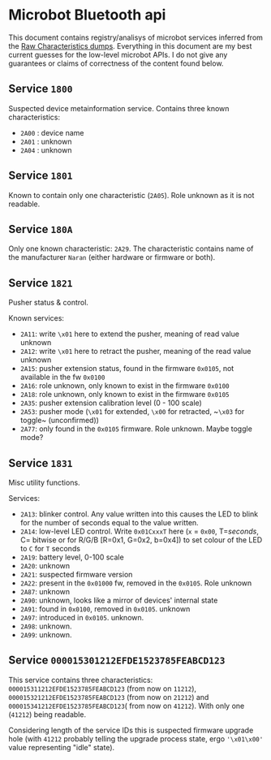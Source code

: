 # Microbot Bluetooth api

This document contains registry/analisys of microbot services inferred from the [Raw Characteristics dumps](./raw_microbot_characteristics.md).
Everything in this document are my best current guesses for the low-level microbot APIs. I do not give any guarantees or claims of correctness of the content found below.

## Service `1800`

Suspected device metainformation service. Contains three known characteristics:
 *  `2A00` : device name
 *  `2A01` : unknown
 *  `2A04` : unknown

## Service `1801`

Known to contain only one characteristic (`2A05`). Role unknown as it is not readable.

## Service `180A`

Only one known characteristic: `2A29`. The characteristic contains name of the manufacturer `Naran` (either hardware or firmware or both).

## Service `1821`

Pusher status & control.

Known services:
 *  `2A11`: write `\x01` here to extend the pusher, meaning of read value unknown
 *  `2A12`: write `\x01` here to retract the pusher, meaning of the read value unknown
 *  `2A15`: pusher extension status, found in the firmware `0x0105`, not available in the fw `0x0100`
 *  `2A16`: role unknown, only known to exist in the firmware `0x0100`
 *  `2A18`: role unknown, only known to exist in the firmware `0x0105`
 *  `2A35`: pusher extension calibration level (0 - 100 scale)
 *  `2A53`: pusher mode (`\x01` for extended, `\x00` for retracted, ~`\x03` for toggle~ (unconfirmed))
 *  `2A77`: only found in the `0x0105` firmware. Role unknown. Maybe toggle mode?

## Service `1831`

Misc utility functions.

Services:
 *  `2A13`: blinker control. Any value written into this causes the LED to blink for the number of seconds equal to the value written.
 *  `2A14`: low-level LED control. Write `0x01CxxxT` here (`x` = `0x00`, T=_seconds_, C= bitwise or for R/G/B [R=0x1, G=0x2, b=0x4]) to set colour of the LED to `C` for `T` seconds
 *  `2A19`: battery level, 0-100 scale
 *  `2A20`: unknown
 *  `2A21`: suspected firmware version
 *  `2A22`: present in the `0x01000` fw, removed in the `0x0105`. Role unknown
 *  `2A87`: unknown
 *  `2A90`: unknown, looks like a mirror of devices' internal state
 *  `2A91`: found in `0x0100`, removed in `0x0105`. unknown
 *  `2A97`: introduced in `0x0105`. unknown.
 *  `2A98`: unknown.
 *  `2A99`: unknown.


## Service `000015301212EFDE1523785FEABCD123`

This service contains three characteristics: `000015311212EFDE1523785FEABCD123` (from now on `11212`), `000015321212EFDE1523785FEABCD123` (from now on `21212`) and `000015341212EFDE1523785FEABCD123`( from now on `41212`). With only one (`41212`) being readable. 

Considering length of the service IDs this is suspected firmware upgrade hole (with `41212` probably telling the upgrade process state, ergo `'\x01\x00'` value representing "idle" state).